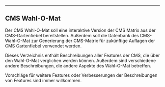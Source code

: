 --------------
CMS Wahl-O-Mat
--------------

Der CMS Wahl-O-Mat soll eine interaktive Version der CMS Matrix aus der
CMS-Gartenfiebel bereitstellen. Außerdem soll die Datenbank des
CMS-Wahl-O-Mat zur Generierung der CMS-Matrix für zukünftige Auflagen der
CMS Gartenfiebel verwendet werden.

Dieses Verzeichnis enthält Beschreibungen aller Features der CMS, die über
den Wahl-O-Mat verglichen werden können. Außerdem sind verschiedene andere
Beschreibungen, die andere Aspekte des Wahl-O-Mat betreffen.

Vorschläge für weitere Features oder Verbesserungen der Beschreibungen von
Features sind immer willkommen.

